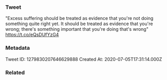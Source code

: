 ### Tweet
"Excess suffering should be treated as evidence that you're not doing something quite right yet. It should be treated as evidence that you're wrong; there's something important that you're doing that's wrong" https://t.co/eQsDUfYzG4

### Metadata
Tweet ID: 1279830207646629888
Created At: 2020-07-05T17:31:14.000Z

### Related

